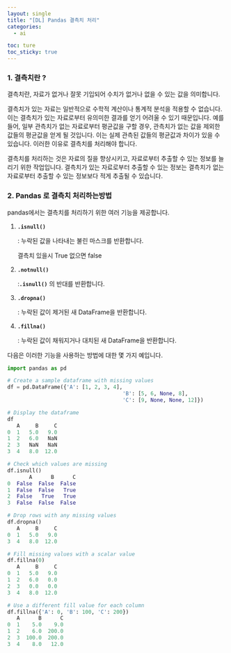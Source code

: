 ```yaml
---
layout: single
title: "[DL] Pandas 결측치 처리"
categories:
  - ai

toc: ture
toc_sticky: true
---
```


<!-- 위는 머릿말임 아래부터 포스트 본문 -->

### 1. 결측치란 ?

결측치란, 자료가 없거나 잘못 기입되어 수치가 없거나 없을 수 있는 값을 의미합니다.

결측치가 있는 자료는 일반적으로 수학적 계산이나 통계적 분석을 적용할 수 없습니다. 이는 결측치가 있는 자료로부터 유의미한 결과를 얻기 어려울 수 있기 때문입니다. 예를 들어, 일부 관측치가 없는 자료로부터 평균값을 구할 경우, 관측치가 없는 값을 제외한 값들의 평균값을 얻게 될 것입니다. 이는 실제 관측된 값들의 평균값과 차이가 있을 수 있습니다. 이러한 이유로 결측치를 처리해야 합니다.

결측치를 처리하는 것은 자료의 질을 향상시키고, 자료로부터 추출할 수 있는 정보를 늘리기 위한 작업입니다. 결측치가 있는 자료로부터 추출할 수 있는 정보는 결측치가 없는 자료로부터 추출할 수 있는 정보보다 적게 추출될 수 있습니다.

### 2. Pandas 로 결측치 처리하는방법

pandas에서는 결측치를 처리하기 위한 여러 기능을 제공합니다.

1. **`.isnull()`**

   : 누락된 값을 나타내는 불린 마스크를 반환합니다.

   결측치 있을시 True 없으면 false

2. **`.notnull()`**

   :**`.isnull()`** 의 반대를 반환합니다.

3. **`.dropna()`**

   : 누락된 값이 제거된 새 DataFrame을 반환합니다.

4. **`.fillna()`**

   : 누락된 값이 채워지거나 대치된 새 DataFrame을 반환합니다.

다음은 이러한 기능을 사용하는 방법에 대한 몇 가지 예입니다.

```python
import pandas as pd

# Create a sample dataframe with missing values
df = pd.DataFrame({'A': [1, 2, 3, 4],
									 'B': [5, 6, None, 8],
									 'C': [9, None, None, 12]})

# Display the dataframe
df
   A     B     C
0  1   5.0   9.0
1  2   6.0   NaN
2  3   NaN   NaN
3  4   8.0  12.0

# Check which values are missing
df.isnull()
       A      B      C
0  False  False  False
1  False  False   True
2  False   True   True
3  False  False  False

# Drop rows with any missing values
df.dropna()
   A     B     C
0  1   5.0   9.0
3  4   8.0  12.0

# Fill missing values with a scalar value
df.fillna(0)
   A     B     C
0  1   5.0   9.0
1  2   6.0   0.0
2  3   0.0   0.0
3  4   8.0  12.0

# Use a different fill value for each column
df.fillna({'A': 0, 'B': 100, 'C': 200})
   A      B      C
0  1    5.0    9.0
1  2    6.0  200.0
2  3  100.0  200.0
3  4    8.0   12.0
```
